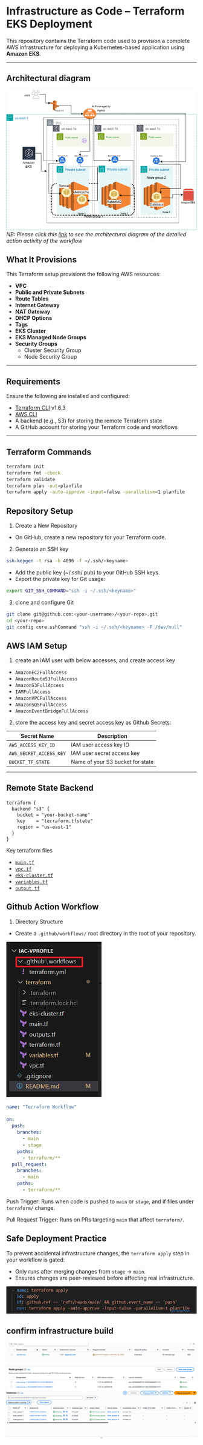 #  Infrastructure as Code – Terraform EKS Deployment

This repository contains the Terraform code used to provision a complete AWS infrastructure for deploying a Kubernetes-based application using **Amazon EKS**.

---
## Architectural diagram
![](/img/architectural%20setup.png)
*NB: Please click this [link](https://github.com/Olasunkanmi-O/vprofile-action/raw/main/img/app-deploy.drawio.png) to see the architectural diagram of the detailed action activity of the workflow*

##  What It Provisions

This Terraform setup provisions the following AWS resources:

- **VPC**
- **Public and Private Subnets**
- **Route Tables**
- **Internet Gateway**
- **NAT Gateway**
- **DHCP Options**
- **Tags**
- **EKS Cluster**
- **EKS Managed Node Groups**
- **Security Groups**  
  - Cluster Security Group  
  - Node Security Group

---

##  Requirements

Ensure the following are installed and configured:

- [Terraform CLI](https://developer.hashicorp.com/terraform/downloads) v1.6.3
- [AWS CLI](https://docs.aws.amazon.com/cli/latest/userguide/install-cliv2.html)
- A backend (e.g., S3) for storing the remote Terraform state
- A GitHub account for storing your Terraform code and workflows

---

##  Terraform Commands

```bash
terraform init
terraform fmt -check
terraform validate
terraform plan -out=planfile
terraform apply -auto-approve -input=false -parallelism=1 planfile
```

## Repository Setup 
1.  Create a New Repository
 - On GitHub, create a new repository for your Terraform code.
2. Generate an SSH key  
```bash 
ssh-keygen -t rsa -b 4096 -f ~/.ssh/<keyname>
```
- Add the public key (~/.ssh/<keyname>.pub) to your GitHub SSH keys.
- Export the private key for Git usage:
```bash 
export GIT_SSH_COMMAND="ssh -i ~/.ssh/<keyname>"
```
3. clone and configure Git
```bash
git clone git@github.com:<your-username>/<your-repo>.git
cd <your-repo>
git config core.sshCommand "ssh -i ~/.ssh/<keyname> -F /dev/null"
``` 
## AWS IAM Setup
1. create an IAM user with below accesses, and create access key
 - `AmazonEC2FullAccess`
 - `AmazonRoute53FullAccess`
 - `AmazonS3FullAccess`
 - `IAMFullAccess`
 - `AmazonVPCFullAccess`
 - `AmazonSQSFullAccess`
 - `AmazonEventBridgeFullAccess`

2. store the access key and secret access key as Github Secrets:

| Secret Name | Description |
| --- | --- |
| `AWS_ACCESS_KEY_ID` | IAM user access key ID |
| `AWS_SECRET_ACCESS_KEY` | IAM user secret access key |
| `BUCKET_TF_STATE` | Name of your S3 bucket for state |

---

## Remote State Backend

```hcl
terraform {
  backend "s3" {
    bucket = "your-bucket-name"
    key    = "terraform.tfstate"
    region = "us-east-1"
  }
}

```


Key terraform files 
 - [`main.tf`](/terraform/main.tf)
 - [`vpc.tf`](/terraform/vpc.tf)
 - [`eks-cluster.tf`](/terraform/eks-cluster.tf)  
 - [`variables.tf`](/terraform/variables.tf)
 - [`output.tf`](/terraform/outputs.tf)

## Github Action Workflow
1. Directory Structure
- Create a `.github/workflows/` root  directory in the root of your repository.

![](/img/folder-structure-iac.png)

```yaml
name: "Terraform Workflow"

on:
  push:
    branches:
      - main
      - stage
    paths:
      - terraform/**
  pull_request:
    branches:
      - main
    paths:
      - terraform/**

```
Push Trigger: Runs when code is pushed to `main` or `stage`, and if files under `terraform/` change.

Pull Request Trigger: Runs on PRs targeting `main` that affect `terraform/`.

## Safe Deployment Practice
To prevent accidental infrastructure changes, the `terraform apply` step in your workflow is gated:
- Only runs after merging changes from `stage` → `main`.
- Ensures changes are peer-reviewed before affecting real infrastructure.

![](/img/apply.png)

## confirm infrastructure build
![](/img/eks-cluster.png)
![](/img/node-grps.png)
![](/img/nodes.png)


